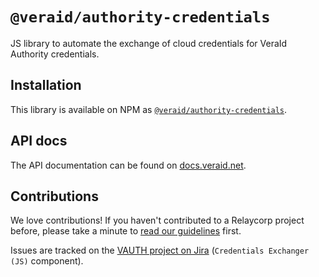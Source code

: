 # `@veraid/authority-credentials`

JS library to automate the exchange of cloud credentials for VeraId Authority credentials.

## Installation

This library is available on NPM as [`@veraid/authority-credentials`](https://www.npmjs.com/package/@veraid/authority-credentials).

## API docs

The API documentation can be found on [docs.veraid.net](https://docs.veraid.net/authority-credentials-js/).

## Contributions

We love contributions! If you haven't contributed to a Relaycorp project before, please take a minute to [read our guidelines](https://github.com/relaycorp/.github/blob/master/CONTRIBUTING.md) first.

Issues are tracked on the [VAUTH project on Jira](https://relaycorp.atlassian.net/browse/VAUTH) (`Credentials Exchanger (JS)` component).

